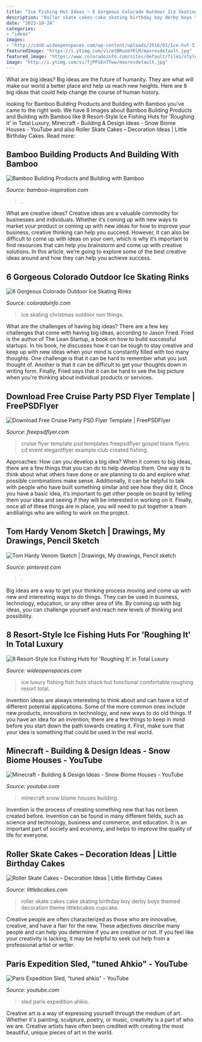 ```yaml
---
title: "Ice Fishing Hut Ideas ~ 6 Gorgeous Colorado Outdoor Ice Skating Rinks"
description: "Roller skate cakes cake skating birthday boy derby boys themed decoration theme littlebcakes cupcake"
date: "2023-10-24"
categories:
- "ideas"
images:
- "http://cdn0.wideopenspaces.com/wp-content/uploads/2016/01/Ice-hut-5.jpg"
featuredImage: "https://i.ytimg.com/vi/etBRuxbYRlM/maxresdefault.jpg"
featured_image: "https://www.coloradoinfo.com/sites/default/files/styles/open_graph_image/public/gallery/coloradoinfo-outdoor-ice-skating-blog.jpg?itok=BvwGpkGH"
image: "http://i.ytimg.com/vi/TjPPSEnTTww/maxresdefault.jpg"
---
```



What are big ideas?
Big ideas are the future of humanity. They are what will make our world a better place and help us reach new heights. Here are 8 big ideas that could help change the course of human history.

	

		
looking for Bamboo Building Products and Building with Bamboo you've came to the right web. We have 8 Images about Bamboo Building Products and Building with Bamboo like 8 Resort-Style Ice Fishing Huts for &#039;Roughing It&#039; in Total Luxury, Minecraft - Building &amp; Design Ideas - Snow Biome Houses - YouTube and also Roller Skate Cakes – Decoration Ideas | Little Birthday Cakes. Read more:
		
    
## Bamboo Building Products And Building With Bamboo

<img loading=lazy src="https://www.bamboo-inspiration.com/image-files/bamboo-gateway-400.jpg" onerror="this.onerror=null;this.src='https://tse4.mm.bing.net/th?id=OIP.s14Iab_0UzL7pBwwU6v3lwAAAA&amp;pid=15.1';" alt="Bamboo Building Products and Building with Bamboo">

_Source: bamboo-inspiration.com_

>. 

	

What are creative ideas?
Creative ideas are a valuable commodity for businesses and individuals. Whether it’s coming up with new ways to market your product or coming up with new ideas for how to improve your business, creative thinking can help you succeed. However, it can also be difficult to come up with ideas on your own, which is why it’s important to find resources that can help you brainstorm and come up with creative solutions. In this article, we’re going to explore some of the best creative ideas around and how they can help you achieve success.

    
## 6 Gorgeous Colorado Outdoor Ice Skating Rinks

<img loading=lazy src="https://www.coloradoinfo.com/sites/default/files/styles/open_graph_image/public/gallery/coloradoinfo-outdoor-ice-skating-blog.jpg?itok=BvwGpkGH" onerror="this.onerror=null;this.src='https://tse2.mm.bing.net/th?id=OIP.cqbuXlfpp9a_hcPg0fj6vQHaFj&amp;pid=15.1';" alt="6 Gorgeous Colorado Outdoor Ice Skating Rinks">

_Source: coloradoinfo.com_

>ice skating christmas outdoor non things. 

	

What are the challenges of having big ideas?
There are a few key challenges that come with having big ideas, according to Jason Fried. Fried is the author of The Lean Startup, a book on how to build successful startups. In his book, he discusses how it can be tough to stay creative and keep up with new ideas when your mind is constantly filled with too many thoughts. 
One challenge is that it can be hard to remember what you just thought of. Another is that it can be difficult to get your thoughts down in writing form. Finally, Fried says that it can be hard to see the big picture when you're thinking about individual products or services.

    
## Download Free Cruise Party PSD Flyer Template | FreePSDFlyer

<img loading=lazy src="https://freepsdflyer.com/wp-content/uploads/2015/07/Cruise-Party-Free-Flyer-PSD-Template-Facebook-Cover.jpg" onerror="this.onerror=null;this.src='https://tse3.mm.bing.net/th?id=OIP.zr-Fb73_lRR7HhRv4CwRQQHaKu&amp;pid=15.1';" alt="Download Free Cruise Party PSD Flyer Template | FreePSDFlyer">

_Source: freepsdflyer.com_

>cruise flyer template psd templates freepsdflyer gospel blank flyers cd event elegantflyer example club created fishing. 

	

Approaches: How can you develop a big idea?
When it comes to big ideas, there are a few things that you can do to help develop them. One way is to think about what others have done or are planning to do and explore what possible combinations make sense. Additionally, it can be helpful to talk with people who have built something similar and see how they did it. Once you have a basic idea, it’s important to get other people on board by telling them your idea and seeing if they will be interested in working on it. Finally, once all of these things are in place, you will need to put together a team andilialngs who are willing to work on the project.

    
## Tom Hardy Venom Sketch | Drawings, My Drawings, Pencil Sketch

<img loading=lazy src="https://i.pinimg.com/736x/69/80/4e/69804e25d354d201858b53f69564c594.jpg" onerror="this.onerror=null;this.src='https://tse1.mm.bing.net/th?id=OIP.8ecIltDuRozlcLdGL2F-mwHaJ3&amp;pid=15.1';" alt="Tom Hardy Venom Sketch | Drawings, My drawings, Pencil sketch">

_Source: pinterest.com_

>. 

	

Big ideas are a way to get your thinking process moving and come up with new and interesting ways to do things. They can be used in business, technology, education, or any other area of life. By coming up with big ideas, you can challenge yourself and reach new levels of thinking and possibility.

    
## 8 Resort-Style Ice Fishing Huts For &#039;Roughing It&#039; In Total Luxury

<img loading=lazy src="http://cdn0.wideopenspaces.com/wp-content/uploads/2016/01/Ice-hut-5.jpg" onerror="this.onerror=null;this.src='https://tse2.mm.bing.net/th?id=OIP.hN-qLBRKCq_24dJgQZzEQAHaDt&amp;pid=15.1';" alt="8 Resort-Style Ice Fishing Huts for &#039;Roughing It&#039; in Total Luxury">

_Source: wideopenspaces.com_

>ice luxury fishing fish huts shack hut functional comfortable roughing resort total. 

	

Invention ideas are always interesting to think about and can have a lot of different potential applications. Some of the more common ones include new products, innovations in technology, and new ways to do old things. If you have an idea for an invention, there are a few things to keep in mind before you start down the path towards creating it. First, make sure that your idea is something that could be used in the real world.

    
## Minecraft - Building &amp; Design Ideas - Snow Biome Houses - YouTube

<img loading=lazy src="http://i.ytimg.com/vi/TjPPSEnTTww/maxresdefault.jpg" onerror="this.onerror=null;this.src='https://tse4.mm.bing.net/th?id=OIP.6M0FXEToaXIQy10h5WZVPAHaEK&amp;pid=15.1';" alt="Minecraft - Building &amp; Design Ideas - Snow Biome Houses - YouTube">

_Source: youtube.com_

>minecraft snow biome houses building. 

	

Invention is the process of creating something new that has not been created before. Invention can be found in many different fields, such as science and technology, business and commerce, and education. It is an important part of society and economy, and helps to improve the quality of life for everyone.

    
## Roller Skate Cakes – Decoration Ideas | Little Birthday Cakes

<img loading=lazy src="http://www.littlebcakes.com/wp-content/uploads/2014/01/Roller-Skate-Cakes-Images.jpg" onerror="this.onerror=null;this.src='https://tse1.mm.bing.net/th?id=OIP.Bfd9XTffpg7cCkGOIW1j2AHaHY&amp;pid=15.1';" alt="Roller Skate Cakes – Decoration Ideas | Little Birthday Cakes">

_Source: littlebcakes.com_

>roller skate cakes cake skating birthday boy derby boys themed decoration theme littlebcakes cupcake. 

	

Creative people are often characterized as those who are innovative, creative, and have a flair for the new. These adjectives describe many people and can help you determine if you are creative or not. If you feel like your creativity is lacking, it may be helpful to seek out help from a professional artist or writer.

    
## Paris Expedition Sled, &quot;tuned Ahkio&quot; - YouTube

<img loading=lazy src="https://i.ytimg.com/vi/etBRuxbYRlM/maxresdefault.jpg" onerror="this.onerror=null;this.src='https://tse2.mm.bing.net/th?id=OIP.raCnfuphq3-NFlMPVRLUaQHaEK&amp;pid=15.1';" alt="Paris Expedition Sled, &quot;tuned ahkio&quot; - YouTube">

_Source: youtube.com_

>sled paris expedition ahkio. 

	

Creative art is a way of expressing yourself through the medium of art. Whether it's painting, sculpture, poetry, or music, creativity is a part of who we are. Creative artists have often been credited with creating the most beautiful, unique pieces of art in the world.

